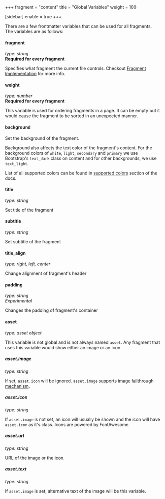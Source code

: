 +++
fragment = "content"
title = "Global Variables"
weight = 100

[sidebar]
  enable = true
+++

There are a few frontmatter variables that can be used for all fragments. The
variables are as follows:

#### fragment
*type: string*  
**Required for every fragment**

Specifies what fragment the current file controls. Checkout [Fragment Implementation](/docs/fragments-implementation/) for more info.

#### weight
*type: number*  
**Required for every fragment**

This variable is used for ordering fragments in a page. It can be empty but it would cause the fragment to be sorted in an unexpected manner.

#### background
Set the background of the fragment.

Background also affects the text color of the fragment's content.
For the background colors of `white`, `light`, `secondary` and `primary` we use Bootstrap's `text_dark` class on content and for other backgrounds, we use `text_light`.

List of all supported colors can be found in [supported colors](/docs/supported-colors) section of the docs.

#### title
*type: string*

Set title of the fragment

#### subtitle
*type: string*

Set subtitle of the fragment

#### title_align
*type: right, left, center*

Change alignment of fragment's header

#### padding
*type: string*  
*Experimental* 

Changes the padding of fragment's container

#### asset
*type: asset object*

This variable is not global and is not always named `asset`. Any fragment that uses this variable would show either an image or an icon.

##### asset.image
*type: string*

If set, `asset.icon` will be ignored. `asset.image` supports [image fallthrough mechanism](/docs/image-fallthrough/).

##### asset.icon
*type: string*

If `asset.image` is not set, an icon will usually be shown and the icon will have `asset.icon` as it's class. Icons are powered by FontAwesome.

##### asset.url
*type: string*

URL of the image or the icon.

##### asset.text
*type: string*

If `asset.image` is set, alternative text of the image will be this variable.
